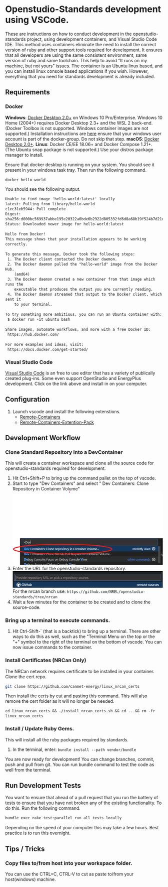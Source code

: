 # Openstudio-Standards development using VSCode. 

These are instructions on how to conduct development in the openstudio-standards project, using development containers, and Visual Studio Code IDE. This method uses containers eliminate the need to install the correct version of ruby and other support tools required for development. It ensures that all developers are using the same consistent environment, same version of ruby and same toolchain. This help to avoid "It runs on my machine, but not yours" issues. The container is an Ubuntu linux based, and you can install linux console based applications if you wish. However, everything that you need for standards development is already included. 


## Requirements
### Docker
**Windows**: [Docker Desktop 2.0+](https://www.docker.com/products/docker-desktop/) on Windows 10 Pro/Enterprise. Windows 10 Home (2004+) requires Docker Desktop 2.3+ and the WSL 2 back-end. (Docker Toolbox is not supported. Windows container images are not supported.) Installation instructions are [here](https://docs.docker.com/desktop/install/windows-install/) ensure that your windows user account is part of the docker-group. Do not skip that step. 
**macOS**: [Docker Desktop 2.0+](https://www.docker.com/products/docker-desktop/).
**Linux**: Docker CE/EE 18.06+ and Docker Compose 1.21+. (The Ubuntu snap package is not supported.) Use your distros package manager to install.

Ensure that docker desktop is running on your system.  You should see it present in your windows task tray.  Then run the following command. 

```
docker hello-world
```

You should see the following output.

```
Unable to find image 'hello-world:latest' locally
latest: Pulling from library/hello-world
c1ec31eb5944: Pull complete
Digest: sha256:d000bc569937abbe195e20322a0bde6b2922d805332fd6d8a68b19f524b7d21d
Status: Downloaded newer image for hello-world:latest

Hello from Docker!
This message shows that your installation appears to be working correctly.

To generate this message, Docker took the following steps:
 1. The Docker client contacted the Docker daemon.
 2. The Docker daemon pulled the "hello-world" image from the Docker Hub.
    (amd64)
 3. The Docker daemon created a new container from that image which runs the
    executable that produces the output you are currently reading.
 4. The Docker daemon streamed that output to the Docker client, which sent it
    to your terminal.

To try something more ambitious, you can run an Ubuntu container with:
 $ docker run -it ubuntu bash

Share images, automate workflows, and more with a free Docker ID:
 https://hub.docker.com/

For more examples and ideas, visit:
 https://docs.docker.com/get-started/
```

### Visual Studio Code
[Visual Studio Code](https://code.visualstudio.com/) is an free to use editor that has a variety of publically created plug-ins. Some even support OpenStudio and EnergyPlus development. Click on the link above and install in on your computer. 
## Configuration
1. Launch vscode and install the following extenstions. 
    * [Remote-Containers](https://marketplace.visualstudio.com/items?itemName=ms-vscode-remote.remote-containers)
    * [Remote-Containers-Extention-Pack](https://marketplace.visualstudio.com/items?itemName=ms-vscode-remote.vscode-remote-extensionpack)

## Development Workflow

### Clone Standard Repository into a DevContainer
This will create a container workspace and clone all the source code for openstudio-standards required for development.  
1. Hit Ctrl+Shift+P to bring up the command pallet on the top of vscode. 
1. Start to type "Dev Containers" and select " Dev Containers: Clone Repository in Container Volume" ![Clone](./images/CloneRepository.png "a title")
1. Enter the URL for the openstudio-standards repository. ![URL](./images/URL.png "a title") For the nrcan branch use:
`` https://github.com/NREL/openstudio-standards/tree/nrcan ``
1. Wait a few minutes for the container to be created and to clone the source-code. 

### Bring up a terminal to execute commands. 
1. Hit Ctrl-Shift-`  (that is a backtick) to bring up a terminal. There are other ways to do this as well, such as the "Terminal Menu on the top or the "+" symbol to the right of the terminal on the bottom of vscode. You can now issue commands to the container.  

### Install Certificates (NRCan Only)
The NRCan network requires certificate to be installed in your container. Clone the cert repo. 
```sh
git clone https://github.com/canmet-energy/linux_nrcan_certs
```
Then install the certs by cut and pasting this command. This will also remove the cert folder as it will no longer be needed. 
```ssh 
cd linux_nrcan_certs && ./install_nrcan_certs.sh && cd .. && rm -fr linux_nrcan_certs
```

### Install / Update Ruby Gems. 
This will install all the ruby packages required by standards. 
1. In the terminal, enter:
``
bundle install --path vendor/bundle
``


You are now ready for development! You can change branches, commit, push and pull from git. You can run bundle command to test the code as well from the terminal.

## Run Development Tests
You want to ensure that ahead of a pull request that you run the battery of tests to ensure that you have not broken any of the existing functionality. To do this. Run the following command. 
```sh
bundle exec rake test:parallel_run_all_tests_locally
```

Depending on the speed of your computer this may take a few hours. Best practice is to run this overnight. 


## Tips / Tricks
### Copy files to/from host into your workspace folder. 

You can use the CTRL+C, CTRL-V to cut as paste to/from your host(windows) machine. 













